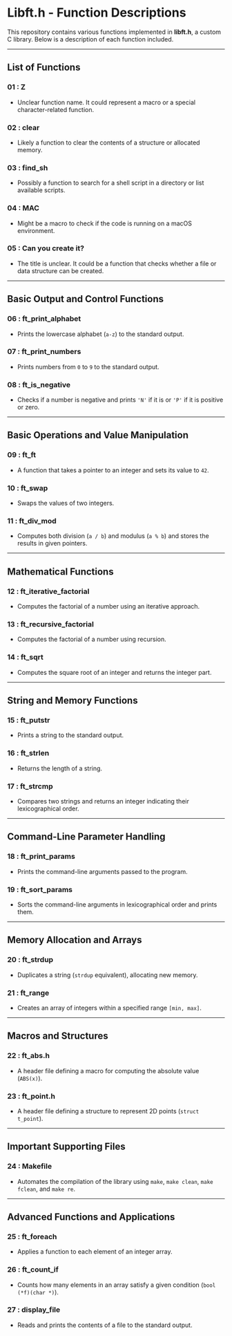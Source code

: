 # Libft.h - Function Descriptions

This repository contains various functions implemented in **libft.h**, a custom C library. Below is a description of each function included.

---

## List of Functions

### 01 : Z
- Unclear function name. It could represent a macro or a special character-related function.

### 02 : clear
- Likely a function to clear the contents of a structure or allocated memory.

### 03 : find_sh
- Possibly a function to search for a shell script in a directory or list available scripts.

### 04 : MAC
- Might be a macro to check if the code is running on a macOS environment.

### 05 : Can you create it?
- The title is unclear. It could be a function that checks whether a file or data structure can be created.

---

## Basic Output and Control Functions

### 06 : ft_print_alphabet
- Prints the lowercase alphabet (`a-z`) to the standard output.

### 07 : ft_print_numbers
- Prints numbers from `0` to `9` to the standard output.

### 08 : ft_is_negative
- Checks if a number is negative and prints `'N'` if it is or `'P'` if it is positive or zero.

---

## Basic Operations and Value Manipulation

### 09 : ft_ft
- A function that takes a pointer to an integer and sets its value to `42`.

### 10 : ft_swap
- Swaps the values of two integers.

### 11 : ft_div_mod
- Computes both division (`a / b`) and modulus (`a % b`) and stores the results in given pointers.

---

## Mathematical Functions

### 12 : ft_iterative_factorial
- Computes the factorial of a number using an iterative approach.

### 13 : ft_recursive_factorial
- Computes the factorial of a number using recursion.

### 14 : ft_sqrt
- Computes the square root of an integer and returns the integer part.

---

## String and Memory Functions

### 15 : ft_putstr
- Prints a string to the standard output.

### 16 : ft_strlen
- Returns the length of a string.

### 17 : ft_strcmp
- Compares two strings and returns an integer indicating their lexicographical order.

---

## Command-Line Parameter Handling

### 18 : ft_print_params
- Prints the command-line arguments passed to the program.

### 19 : ft_sort_params
- Sorts the command-line arguments in lexicographical order and prints them.

---

## Memory Allocation and Arrays

### 20 : ft_strdup
- Duplicates a string (`strdup` equivalent), allocating new memory.

### 21 : ft_range
- Creates an array of integers within a specified range `[min, max]`.

---

## Macros and Structures

### 22 : ft_abs.h
- A header file defining a macro for computing the absolute value (`ABS(x)`).

### 23 : ft_point.h
- A header file defining a structure to represent 2D points (`struct t_point`).

---

## Important Supporting Files

### 24 : Makefile
- Automates the compilation of the library using `make`, `make clean`, `make fclean`, and `make re`.

---

## Advanced Functions and Applications

### 25 : ft_foreach
- Applies a function to each element of an integer array.

### 26 : ft_count_if
- Counts how many elements in an array satisfy a given condition (`bool (*f)(char *)`).

### 27 : display_file
- Reads and prints the contents of a file to the standard output.

